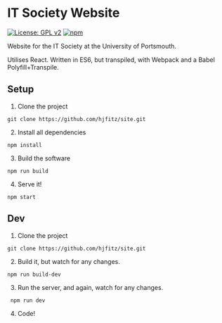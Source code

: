 # IT Society Website

[![License: GPL v2](https://img.shields.io/badge/License-GPL%20v2-blue.svg)](https://www.gnu.org/licenses/old-licenses/gpl-2.0.en.html)
[![npm](https://img.shields.io/npm/v/npm.svg)]()


Website for the IT Society at the University of Portsmouth.

Utilises React. Written in ES6, but transpiled, with Webpack and a Babel Polyfill+Transpile.

## Setup
1. Clone the project

`git clone https://github.com/hjfitz/site.git`

2. Install all dependencies

`npm install`

3. Build the software

`npm run build`

4. Serve it!

`npm start`

## Dev
1. Clone the project

`git clone https://github.com/hjfitz/site.git`

2. Build it, but watch for any changes.

`npm run build-dev`

3. Run the server, and again, watch for any changes.

` npm run dev`

4. Code!
